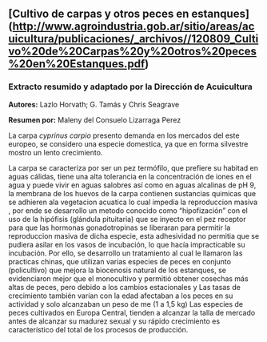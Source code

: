 
## [Cultivo de carpas y otros peces en estanques] (http://www.agroindustria.gob.ar/sitio/areas/acuicultura/publicaciones/_archivos//120809_Cultivo%20de%20Carpas%20y%20otros%20peces%20en%20Estanques.pdf)

### Extracto resumido y adaptado por la Dirección de Acuicultura

**Autores:** Lazlo Horvath; G. Tamás y Chris Seagrave

**Resumen por:** Maleny del Consuelo Lizarraga Perez
 

La carpa *cyprinus carpio* presento demanda en los mercados del este europeo, se considero una  especie domestica, ya que en forma silvestre  mostro un lento crecimiento.

La carpa se caracteriza por ser un pez termófilo, que prefiere su habitad en aguas cálidas, tiene una  alta tolerancia en la concentración de iones en el agua y puede vivir en aguas salobres así como en aguas alcalinas de pH 9, la membrana de los huevos de la carpa contienen sustancias quimicas que se adhieren ala vegetacion acuatica lo cual impedia la reproduccion masiva , por ende se desarrollo un metodo conocido como  “hipofización” con el uso de  la hipófisis (glándula pituitaria) que se  inyecto  en el pez receptor para que las hormonas gonadotropinas se liberaran  para permitir la reproduccion masiva de dicha especie, esta adhesividad no permitia que se pudiera asilar en los  vasos de incubación, lo que hacía impracticable su incubación.  Por ello, se desarrollo un tratamiento al  cual le llamaron las practicas chinas, que utilizan varias especies de peces en conjunto (policultivo) que mejora la biocenosis natural de los estanques, se evidenciaron mejor que el monocultivo y permitió obtener cosechas más altas de peces, pero debido a los cambios estacionales y Las tasas de crecimiento también varían con la edad afectaban a los peces en su actividad y  solo alcanzaban un peso de me (1 a 1,5 kg) 
Las especies de peces cultivados en Europa Central, tienden a alcanzar la talla de mercado antes de alcanzar su madurez sexual y su rápido crecimiento es característico del total de los procesos de producción.


 
 
 

